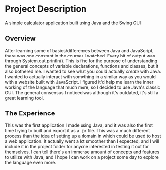 # Project Description

A simple calculator application built using Java and the Swing GUI

## Overview

After learning some of basics/differences between Java and JavaScript, there was one constant in the courses I watched.  Every bit of output was through System.out.println().  This is fine for the purpose of understanding the general concepts of variable declarations, functions and classes, but it also bothered me.  I wanted to see what you could actually _create_ with Java.  I wanted to actually interact with something in a similar way as you would with a website built with JavaScript.  I figured it'd help me learn the inner working of the language that much more, so I decided to use Java's classic GUI.  The general consensus I noticed was although it's outdated, it's still a great learning tool.

## The Experience

This was the first application I made using Java, and it was also the first time trying to built and export it as a .jar file.  This was a much different process than the idea of setting up a domain in which could be used to host a web application.  It actually went a lot smoother than I expected, and I will include it in the project folder for anyone interested in testing it out for themselves.  I can tell there's an immense amount of concepts and features to utilize with Java, and I hope I can work on a project some day to explore the language even more.
